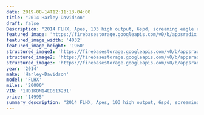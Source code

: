 ```yaml
---
date: 2019-08-14T12:11:13-04:00
title: "2014 Harley-Davidson"
draft: false
Description: "2014 FLHX, Apes, 103 high output, 6spd, screaming eagle exhaust, Road Ready!!! "
featured_image: 'https://firebasestorage.googleapis.com/v0/b/appsradix.appspot.com/o/images%2F20190813_134523.jpg?alt=media&token=0e050b85-edf4-4401-93b2-ea6b4481d52c'
featured_image_width: '4032'
featured_image_height: '1960'
structured_image1: 'https://firebasestorage.googleapis.com/v0/b/appsradix.appspot.com/o/images%2F20190813_134557.jpg?alt=media&token=d5f3f0e5-6d62-463c-89fb-ce61ac52a186'
structured_image2: 'https://firebasestorage.googleapis.com/v0/b/appsradix.appspot.com/o/images%2F20190813_134532.jpg?alt=media&token=18f4649c-f0e1-44e2-b9b6-5f03166af541'
structured_image3: 'https://firebasestorage.googleapis.com/v0/b/appsradix.appspot.com/o/images%2F20190813_134532.jpg?alt=media&token=ccf72971-3105-49ae-ab97-1d41de138355'
year: '2014'
make: 'Harley-Davidson'
model: 'FLHX'
miles: '20000'
VIN: '1HD1KBM14EB613231'
price: '14995'
summary_description: "2014 FLHX, Apes, 103 high output, 6spd, screaming eagle exhaust, Road Ready!!! "
---
```

